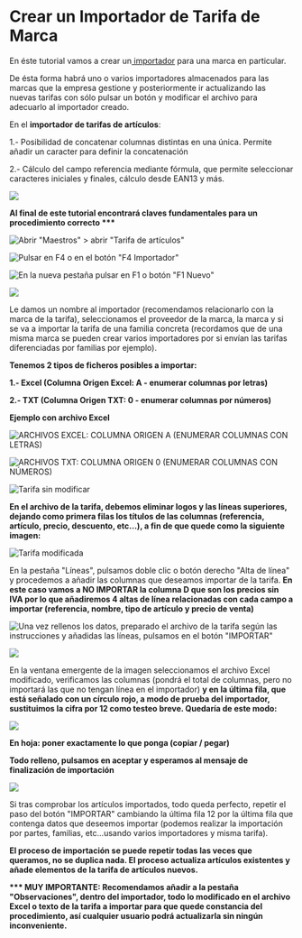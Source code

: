 # Crear un Importador de Tarifa de Marca

En éste tutorial vamos a crear un[ importador](./) para una marca en particular.

De ésta forma habrá uno o varios importadores almacenados para las marcas que la empresa gestione y posteriormente ir actualizando las nuevas tarifas con sólo pulsar un botón y modificar el archivo para adecuarlo al importador creado.

En el **importador de tarifas de artículos**:

1.- Posibilidad de concatenar columnas distintas en una única. Permite añadir un caracter para definir la concatenación

2.- Cálculo del campo referencia mediante fórmula, que permite seleccionar caracteres iniciales y finales, cálculo desde EAN13 y más.

![](<../../.gitbook/assets/imagen (1) (1) (1) (1).png>)

**Al final de este tutorial encontrará claves fundamentales para un procedimiento correcto \*\*\***

![Abrir "Maestros" > abrir "Tarifa de artículos"](<../../.gitbook/assets/image (74).png>)

![Pulsar en F4 o en el botón "F4 Importador"](<../../.gitbook/assets/image (75).png>)

![En la nueva pestaña pulsar en F1 o botón "F1 Nuevo"](<../../.gitbook/assets/image (76).png>)

![](<../../.gitbook/assets/image (77).png>)

Le damos un nombre al importador (recomendamos relacionarlo con la marca de la tarifa), seleccionamos el proveedor de la marca, la marca y si se va a importar la tarifa de una familia concreta (recordamos que de una misma marca se pueden crear varios importadores por si envían las tarifas diferenciadas por familias por ejemplo).

**Tenemos 2 tipos de ficheros posibles a importar:**

**1.- Excel (Columna Origen Excel: A - enumerar columnas por letras)**

**2.- TXT (Columna Origen TXT: 0 - enumerar columnas por números)**

**Ejemplo con archivo Excel**

![ARCHIVOS EXCEL: COLUMNA ORIGEN A (ENUMERAR COLUMNAS CON LETRAS)](<../../.gitbook/assets/image (78).png>)

![ARCHIVOS TXT: COLUMNA ORIGEN 0 (ENUMERAR COLUMNAS CON NÚMEROS)](<../../.gitbook/assets/image (79).png>)

![Tarifa sin modificar](<../../.gitbook/assets/image (80).png>)

**En el archivo de la tarifa, debemos eliminar logos y las líneas superiores, dejando como primera filas los títulos de las columnas (referencia, artículo, precio, descuento, etc...), a fin de que quede como la siguiente imagen:**

![Tarifa modificada](<../../.gitbook/assets/image (81).png>)

En la pestaña "Líneas", pulsamos doble clic o botón derecho "Alta de línea" y procedemos a añadir las columnas que deseamos importar de la tarifa. **En este caso vamos a NO IMPORTAR la columna D que son los precios sin IVA por lo que añadiremos 4 altas de línea relacionadas con cada campo a importar (referencia, nombre, tipo de artículo y precio de venta)**

![Una vez rellenos los datos, preparado el archivo de la tarifa según las instrucciones y añadidas las líneas, pulsamos en el botón "IMPORTAR"](<../../.gitbook/assets/image (82).png>)

![](<../../.gitbook/assets/image (83).png>)

En la ventana emergente de la imagen seleccionamos el archivo Excel modificado, verificamos las columnas (pondrá el total de columnas, pero no importará las que no tengan línea en el importador) **y en la última fila, que está señalado con un círculo rojo, a modo de prueba del importador, sustituimos la cifra por 12 como testeo breve. Quedaría de este modo:**

![](<../../.gitbook/assets/image (84).png>)

**En hoja: poner exactamente lo que ponga (copiar / pegar)**

**Todo relleno, pulsamos en aceptar y esperamos al mensaje de finalización de importación**

![](<../../.gitbook/assets/image (85).png>)

Si tras comprobar los artículos importados, todo queda perfecto, repetir el paso del botón "IMPORTAR" cambiando la última fila 12 por la última fila que contenga datos que deseemos importar (podemos realizar la importación por partes, familias, etc...usando varios importadores y misma tarifa).

**El proceso de importación se puede repetir todas las veces que queramos, no se duplica nada. El proceso actualiza artículos existentes y añade elementos de la tarifa de artículos nuevos.**

**\*\*\* MUY IMPORTANTE: Recomendamos añadir a la pestaña "Observaciones", dentro del importador, todo lo modificado en el archivo Excel o texto de la tarifa a importar para que quede constancia del procedimiento, así cualquier usuario podrá actualizarla sin ningún inconveniente.**
